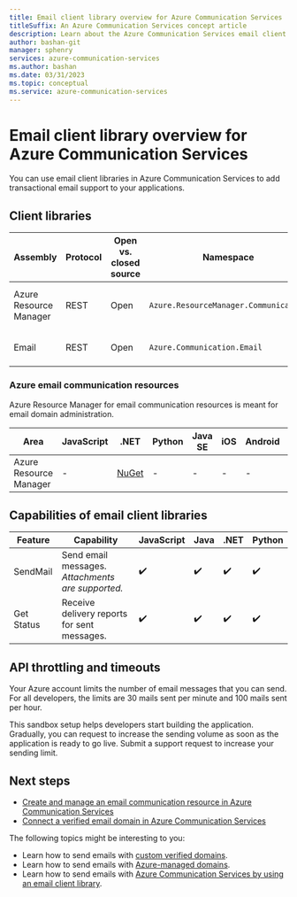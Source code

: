 ```yaml
---
title: Email client library overview for Azure Communication Services
titleSuffix: An Azure Communication Services concept article
description: Learn about the Azure Communication Services email client libraries.
author: bashan-git
manager: sphenry
services: azure-communication-services
ms.author: bashan
ms.date: 03/31/2023
ms.topic: conceptual
ms.service: azure-communication-services
---
```

# Email client library overview for Azure Communication Services

You can use email client libraries in Azure Communication Services to add transactional email support to your applications.

## Client libraries

| Assembly               | Protocol             |Open vs. closed source| Namespace                          | Capability                                                      |
| ---------------------- | --------------------- | ---|-------------------------- | --------------------------------------------------------------------------- |
| Azure Resource Manager | REST | Open            | `Azure.ResourceManager.Communication` | Provision and manage email communication resources.             |
| Email                    | REST | Open              | `Azure.Communication.Email`             | Send and get status on email messages. |

### Azure email communication resources

Azure Resource Manager for email communication resources is meant for email domain administration.

| Area           | JavaScript | .NET | Python | Java SE | iOS | Android | Other                          |
| -------------- | ---------- | ---- | ------ | ---- | -------------- | -------------- | ------------------------------ |
| Azure Resource Manager | -         | [NuGet](https://www.nuget.org/packages/Azure.ResourceManager.Communication)    |   -   |  -  | -              | -  | [Go via GitHub](https://github.com/Azure/azure-sdk-for-go/releases/tag/v46.3.0) |

## Capabilities of email client libraries

| Feature | Capability                                                                            | JavaScript  | Java | .NET | Python |
| ----------------- | ------------------------------------------------------------------------------------- | --- | ---- | ---- | ------ |
| SendMail | Send email messages.</br> *Attachments are supported.*                               | ✔️   | ✔️    | ✔️    | ✔️      |
| Get Status       | Receive delivery reports for sent messages.                                            | ✔️   | ✔️    | ✔️    | ✔️      |

## API throttling and timeouts

Your Azure account limits the number of email messages that you can send. For all developers, the limits are 30 mails sent per minute and 100 mails sent per hour.

This sandbox setup helps developers start building the application. Gradually, you can request to increase the sending volume as soon as the application is ready to go live. Submit a support request to increase your sending limit.

## Next steps

* [Create and manage an email communication resource in Azure Communication Services](../../quickstarts/email/create-email-communication-resource.md)
* [Connect a verified email domain in Azure Communication Services](../../quickstarts/email/connect-email-communication-resource.md)

The following topics might be interesting to you:

* Learn how to send emails with [custom verified domains](../../quickstarts/email/add-custom-verified-domains.md).
* Learn how to send emails with [Azure-managed domains](../../quickstarts/email/add-azure-managed-domains.md).
* Learn how to send emails with [Azure Communication Services by using an email client library](../../quickstarts/email/send-email.md).
